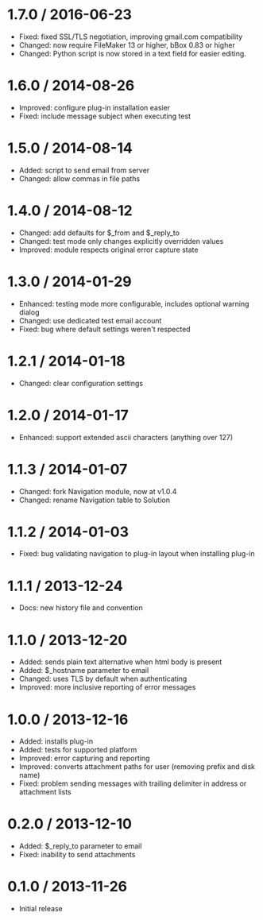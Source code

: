 1.7.0 / 2016-06-23
==================
- Fixed:  fixed SSL/TLS negotiation, improving gmail.com compatibility
- Changed: now require FileMaker 13 or higher, bBox 0.83 or higher
- Changed: Python script is now stored in a text field for easier editing.

1.6.0 / 2014-08-26
==================
- Improved:  configure plug-in installation easier
- Fixed:  include message subject when executing test

1.5.0 / 2014-08-14
==================
- Added:  script to send email from server
- Changed:  allow commas in file paths

1.4.0 / 2014-08-12
==================
- Changed:  add defaults for $_from and $_reply_to
- Changed:  test mode only changes explicitly overridden values
- Improved:  module respects original error capture state

1.3.0 / 2014-01-29
==================
- Enhanced:  testing mode more configurable, includes optional warning dialog
- Changed:  use dedicated test email account
- Fixed:  bug where default settings weren't respected

1.2.1 / 2014-01-18
==================
- Changed:  clear configuration settings

1.2.0 / 2014-01-17
==================
- Enhanced:  support extended ascii characters (anything over 127)

1.1.3 / 2014-01-07
==================
- Changed:  fork Navigation module, now at v1.0.4
- Changed:  rename Navigation table to Solution

1.1.2 / 2014-01-03
==================
- Fixed:  bug validating navigation to plug-in layout when installing plug-in

1.1.1 / 2013-12-24
==================
- Docs:  new history file and convention

1.1.0 / 2013-12-20
==================
- Added:  sends plain text alternative when html body is present
- Added:  $_hostname parameter to email
- Changed:  uses TLS by default when authenticating
- Improved:  more inclusive reporting of error messages

1.0.0 / 2013-12-16
==================
- Added:  installs plug-in
- Added:  tests for supported platform
- Improved:  error capturing and reporting
- Improved:  converts attachment paths for user (removing prefix and disk name)
- Fixed:  problem sending messages with trailing delimiter in address or attachment lists

0.2.0 / 2013-12-10
==================
- Added:  $_reply_to parameter to email
- Fixed:  inability to send attachments

0.1.0 / 2013-11-26
==================
- Initial release
